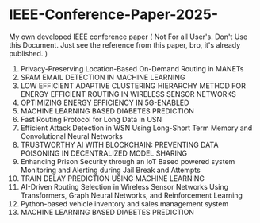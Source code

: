 # IEEE-Conference-Paper-2025-
My own developed IEEE conference paper ( Not For all User's. Don't Use this Document. Just see the reference from this paper, bro, it's already published. ) 
1. Privacy-Preserving Location-Based On-Demand Routing in MANETs
2. SPAM EMAIL DETECTION IN MACHINE LEARNING
3. LOW EFFICIENT ADAPTIVE CLUSTERING HIERARCHY METHOD FOR ENERGY EFFICIENT ROUTING IN WIRELESS SENSOR NETWORKS
4. OPTIMIZING ENERGY EFFICIENCY IN 5G-ENABLED
5. MACHINE LEARNING BASED DIABETES PREDICTION
6. Fast Routing Protocol for Long Data in USN
7. Efficient Attack Detection in WSN Using Long-Short Term Memory and Convolutional Neural Networks
8. TRUSTWORTHY AI WITH BLOCKCHAIN: PREVENTING DATA POISONING IN DECENTRALIZED MODEL SHARING
9. Enhancing Prison Security through an IoT Based powered system Monitoring and Alerting during Jail Break and Attempts
10. TRAIN DELAY PREDICTION USING MACHINE LEARNING
11. AI-Driven Routing Selection in Wireless Sensor Networks Using Transformers, Graph Neural Networks, and Reinforcement Learning
12. Python-based vehicle inventory and sales management system
13. MACHINE LEARNING BASED DIABETES PREDICTION 
